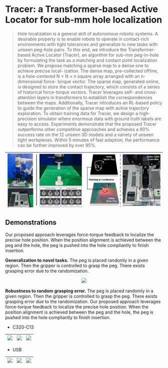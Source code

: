 # Tracer: a Transformer-based Active Locator for sub-mm hole localization

> Hole localization is a general skill of autonomous robotic systems. A desirable property is to enable robots to operate in contact-rich environments with tight tolerances and generalize to new tasks with unseen peg-hole pairs. To this end, we introduce the Transformer-based Active Locator (Tracer), an algorithm for sub-mm peg-in-hole by formulating the task as a matching and contact point localization problem. We propose matching a sparse map to a dense one to achieve precise local- ization. The dense map, pre-collected offline, is a hole-centered N × N × n square array arranged with an n-dimensional force- torque vector. The sparse map, generated online, is designed to store the contact trajectory, which consists of a series of historical force-torque vectors. Tracer leverages self- and cross-attention layers in transformers to establish the correspondences between the maps. Additionally, Tracer introduces an RL-based policy to guide the generation of the sparse map with active trajectory exploration. To obtain training data for Tracer, we design a high-precision simulator where enormous data with ground truth labels are easy to access. Experiments demonstrate that the proposed Tracer outperforms other competitive approaches and achieves a 90% success rate on the 12 unseen 3D models and a variety of unseen tight workpieces. Within 5 minutes of fast adaption, the performance can be further improved by over 95%.


<div align="center">

| <img src="assets/setting.png" width="380" /> | <img src="assets/cover.png" width="380"  /> | 
|:--:|:--:|

</div>

## Demonstrations

Our proposed approach leverages force-torque feedback to localize the precise hole position. When the position alignment is achieved between the peg and the hole, the peg is pushed into the hole compliantly to finish insertion.


__Generalization to novel tasks.__ The peg is placed randomly in a
given region. Then the gripper is controlled to grasp the peg. There exists grasping error due
to the randomization. 
<div align="center">

<img src="assets/other.gif" width="500" />


</div>

__Robustness to random grasping error.__ The peg is placed randomly in a
given region. Then the gripper is controlled to grasp the peg. There exists grasping error due
to the randomization. Our proposed approach leverages force-torque feedback to localize the
precise hole position. When the position alignment is achieved between the peg and the hole,
the peg is pushed into the hole compliantly to finish insertion.
- C320-C13

<div align="center">

| <img src="assets/c13-1.gif" width="250" /> | <img src="assets/c13-2.gif" width="250"  /> | <img src="assets/c13-3.gif" width="250"  /> |
|:--:|:--:|:--:|

</div>

- USB

<div align="center">

| <img src="assets/usb-1.gif" width="250" /> | <img src="assets/usb-3.gif" width="250"  /> | <img src="assets/usb-2.gif" width="250"  /> |
|:--:|:--:|:--:|

</div>


<!---
- 3-pin Electric Plug

<div align="center">

| <img src="assets/rubber-1.gif" width="250" /> | <img src="assets/rubber-2.gif" width="250"  /> | <img src="assets/rubber-3.gif" width="250"  /> |
|:--:|:--:|:--:|

</div>
-->


<!---
More video demonstrations are available at [Bilibili](https://www.bilibili.com/video/BV1xK411U71q/?spm_id_from=333.999.0.0&vd_source=607a93301df2e521df43ecab79ab1dec)
-->


<!-- - Others

<div align="center">

<img src="assets/other.gif" width="500" />

</div> -->


<!---
## Supplementary Materials
- Videos: [Link](https://www.bilibili.com/video/BV1xK411U71q/?spm_id_from=333.999.0.0&vd_source=607a93301df2e521df43ecab79ab1dec)
- Appendix: [Link](https://github.com/xieliang555/Tracer/blob/main/assets/RAL_supplementary.pdf)
- Paper: Coming soon
-->
